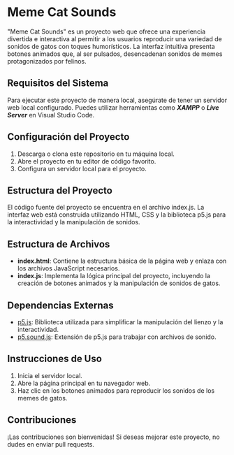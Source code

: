 # Meme Cat Sounds

"Meme Cat Sounds" es un proyecto web que ofrece una experiencia divertida e interactiva al permitir a los usuarios reproducir una variedad de sonidos de gatos con toques humorísticos. La interfaz intuitiva presenta botones animados que, al ser pulsados, desencadenan sonidos de memes protagonizados por felinos.

## Requisitos del Sistema

Para ejecutar este proyecto de manera local, asegúrate de tener un servidor web local configurado. Puedes utilizar herramientas como ***XAMPP*** o ***Live Server*** en Visual Studio Code.

## Configuración del Proyecto

1. Descarga o clona este repositorio en tu máquina local.
2. Abre el proyecto en tu editor de código favorito.
3. Configura un servidor local para el proyecto.

## Estructura del Proyecto

El código fuente del proyecto se encuentra en el archivo index.js. La interfaz web está construida utilizando HTML, CSS y la biblioteca p5.js para la interactividad y la manipulación de sonidos.

## Estructura de Archivos

- **index.html**: Contiene la estructura básica de la página web y enlaza con los archivos JavaScript necesarios.
- **index.js**: Implementa la lógica principal del proyecto, incluyendo la creación de botones animados y la manipulación de sonidos de gatos.

## Dependencias Externas

- [p5.js](https://p5js.org/): Biblioteca utilizada para simplificar la manipulación del lienzo y la interactividad.
- [p5.sound.js](https://cdnjs.com/libraries/p5.js): Extensión de p5.js para trabajar con archivos de sonido.

## Instrucciones de Uso

1. Inicia el servidor local.
2. Abre la página principal en tu navegador web.
3. Haz clic en los botones animados para reproducir los sonidos de los memes de gatos.

## Contribuciones

¡Las contribuciones son bienvenidas! Si deseas mejorar este proyecto, no dudes en enviar pull requests.

